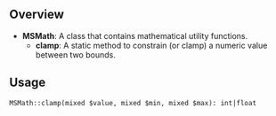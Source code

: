 
## Overview

- **MSMath**: A class that contains mathematical utility functions.
  - **clamp**: A static method to constrain (or clamp) a numeric value between two bounds.

## Usage
    
```MSMath::clamp(mixed $value, mixed $min, mixed $max): int|float```
